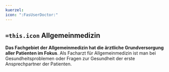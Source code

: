 ```yaml
---
kuerzel: 
icon: ":FasUserDoctor:"
---
```


## `=this.icon` Allgemeinmedizin
**Das Fachgebiet der Allgemeinmedizin hat die ärztliche Grundversorgung aller Patienten im Fokus**. Als Facharzt für Allgemeinmedizin ist man bei Gesundheitsproblemen oder Fragen zur Gesundheit der erste Ansprechpartner der Patienten.